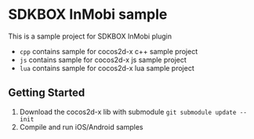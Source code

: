 # SDKBOX InMobi sample

This is a sample project for SDKBOX InMobi plugin

* `cpp` contains sample for cocos2d-x c++ sample project
* `js` contains sample for cocos2d-x js sample project
* `lua` contains sample for cocos2d-x lua sample project

## Getting Started
1. Download the cocos2d-x lib with submodule `git submodule update --init`
2. Compile and run iOS/Android samples
